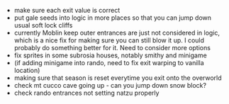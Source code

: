 - make sure each exit value is correct  
- put gale seeds into logic in more places so that you can jump down usual soft lock cliffs  
- currently Moblin keep outer entrances are just not considered in logic, which is a nice fix for making sure you can still blow it up. I could probably do something better for it. Need to consider more options
- fix sprites in some subrosia houses, notably smithy and minigame  
- (if adding minigame into rando, need to fix exit warping to vanilla location)  
- making sure that season is reset everytime you exit onto the overworld
- check mt cucco cave going up - can you jump down snow block?
- check rando entrances not setting natzu properly